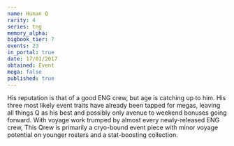 ```yaml
---
name: Human Q
rarity: 4
series: tng
memory_alpha:
bigbook_tier: 7
events: 23
in_portal: true
date: 17/01/2017
obtained: Event
mega: false
published: true
---
```


His reputation is that of a good ENG crew, but age is catching up to him. His three most likely event traits have already been tapped for megas, leaving all things Q as his best and possibly only avenue to weekend bonuses going forward. With voyage work trumped by almost every newly-released ENG crew, This Qrew is primarily a cryo-bound event piece with minor voyage potential on younger rosters and a stat-boosting collection.
